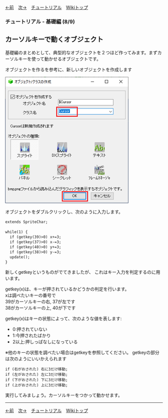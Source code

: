 

[←前](./tr-basic07.md)&emsp;[次→](./tr-basic09.md)&emsp;[チュートリアル](./tutorial.md)&emsp;[Wikiトップ](./)

### チュートリアル - 基礎編 (8/9)
## カーソルキーで動くオブジェクト

基礎編のまとめとして、典型的なオブジェクトを２つほど作ってみます。まずカーソルキーを使って動かせるオブジェクトです。

オブジェクトを作るを参考に、新しいオブジェクトを作成します

![class3.png](./img/class3.png)

オブジェクトをダブルクリックし、次のように入力します。

```
extends SpriteChar;

while(1) {
  if (getkey(39)>0) x+=3;
  if (getkey(37)>0) x-=3;
  if (getkey(40)>0) y+=3;
  if (getkey(38)>0) y-=3;
  update();
}
```
新しくgetkeyというものがでてきましたが、 これはキー入力を判定するのに用います。

getkey(x)は、キーが押されているかどうかの判定を行います。  
xは調べたいキーの番号で  
39がカーソルキーの右, 37が左です  
38がカーソルキーの上, 40が下です  

getkey(x)はキーの状態によって、次のような値を表します:
- 0:押されていない
- 1:今押されたばかり
- 2以上:押しっぱなしになっている

※他のキーの状態を調べたい場合はgetkeyを参照してください。
getkeyの部分は次のようにいいかえられます
```
if (右がおされた) 右に3だけ移動;
if (左がおされた) 左に3だけ移動;
if (下がおされた) 下に3だけ移動;
if (上がおされた) 上に3だけ移動;
```
実行してみましょう。カーソルキーをつかって動かせます。

***

[←前](./tr-basic07.md)&emsp;[次→](./tr-basic09.md)&emsp;[チュートリアル](./tutorial.md)&emsp;[Wikiトップ](./)
